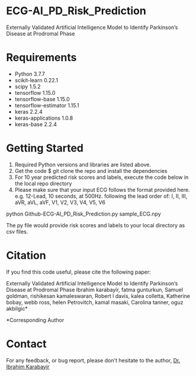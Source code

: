 # ECG-AI_PD_Risk_Prediction
Externally Validated Artificial Intelligence Model to Identify Parkinson’s Disease at Prodromal Phase

# Requirements

* Python 3.7.7
* scikit-learn              0.22.1
* scipy                     1.5.2
* tensorflow                1.15.0         
* tensorflow-base           1.15.0          
* tensorflow-estimator      1.15.1            
* keras                     2.2.4             
* keras-applications        1.0.8           
* keras-base                2.2.4


# Getting Started
1. Required Python versions and libraries are listed above. 
2. Get the code $ git clone the repo and install the dependencies
3. For 10 year predicted risk scores and labels, execute the code below in the local repo directory
4. Please make sure that your input ECG follows the format provided here. e.g. 12-Lead, 10 seconds, at 500Hz. following the lead order of: I, II, III, aVR, aVL, aVF, V1, V2, V3, V4, V5, V6

python Github-ECG-AI_PD_Risk_Prediction.py sample_ECG.npy

The py file would provide risk scores and labels to your local directory as csv files.

# Citation

If you find this code useful, please cite the following paper:

Externally Validated Artificial Intelligence Model to Identify Parkinson’s Disease at Prodromal Phase
Ibrahim karabayir, fatma gunturkun, Samuel goldman, rishikesan kamaleswaran, Robert l davis, kalea colletta, Katherine bobay, webb ross, helen Petrovitch, kamal masaki, Carolina tanner, oguz akbilgic*


*Corresponding Author

# Contact

For any feedback, or bug report, please don't hesitate to the author, [Dr. Ibrahim Karabayir](mailto:ikarabayir34@gmail.edu?subject=[AI_PD_ECGModel])
